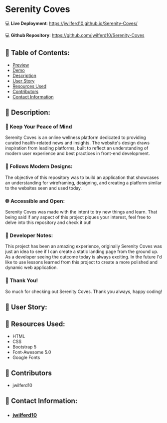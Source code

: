 # Serenity Coves

:computer: **Live Deployment**: https://jwilferd10.github.io/Serenity-Coves/

:computer: **Github Repository**: https://github.com/jwilferd10/Serenity-Coves

## :open_file_folder: Table of Contents:
  - [Preview](#camera-preview)
  - [Demo](#movie_camera-demo)
  - [Description](#wave-description)
  - [User Story](#book-user-story)
  - [Resources Used](#floppy_disk-resources-used)
  - [Contributors](#paperclip-contributors)
  - [Contact Information](#e-mail-contact-information)

## :wave: Description: 
### 💭 Keep Your Peace of Mind
Serenity Coves is an online wellness platform dedicated to providing curated health-related news and insights. The website's design draws inspiration from leading platforms, built to reflect an understanding of modern user experience and best practices in front-end development.

### 🎯 Follows Modern Designs:
The objective of this repository was to build an application that showcases an understanding for wireframing, designing, and creating a platform similar to the websites seen and used today. 

### 🌐 Accessible and Open:
Serenity Coves was made with the intent to try new things and learn. That being said if any aspect of this project piques your interest, feel free to delve into this repository and check it out! 

### 💭 Developer Notes:
This project has been an amazing experience, originally Serenity Coves was just an idea to see if I can create a static landing page from the ground up. As a developer seeing the outcome today is always exciting. In the future I'd like to use lessons learned from this project to create a more polished and dynamic web application.

### 🙏 Thank You!
So much for checking out Serenity Coves. Thank you always, happy coding! 

## :book: User Story:

## :floppy_disk: Resources Used:
- HTML
- CSS
- Bootstrap 5
- Font-Awesome 5.0
- Google Fonts

## :paperclip: Contributors
- jwilferd10
  
## :e-mail: Contact Information:
- ### [jwilferd10](https://github.com/jwilferd10)
